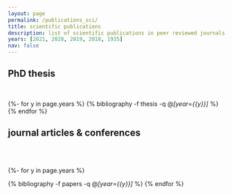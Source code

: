 ```yaml
---
layout: page
permalink: /publications_sci/
title: scientific publications
description: list of scientific publications in peer reviewed journals and conferences
years: [2021, 2020, 2019, 2018, 1935]
nav: false
---
```

<!-- _pages/publications_sci.md -->

<div class="publications">
<h2 class="typeofpub">PhD thesis</h2><br>

{%- for y in page.years %}
  {% bibliography -f thesis -q @*[year={{y}}]* %}
{% endfor %}


<h2 class="typeofpub">journal articles & conferences</h2><br><br>

{%- for y in page.years %}
  <!-- <h2 class="year">{{y}}</h2> -->
  {% bibliography -f papers -q @*[year={{y}}]* %}
{% endfor %}

</div>